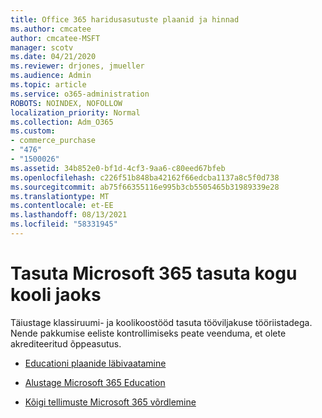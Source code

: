 ```yaml
---
title: Office 365 haridusasutuste plaanid ja hinnad
ms.author: cmcatee
author: cmcatee-MSFT
manager: scotv
ms.date: 04/21/2020
ms.reviewer: drjones, jmueller
ms.audience: Admin
ms.topic: article
ms.service: o365-administration
ROBOTS: NOINDEX, NOFOLLOW
localization_priority: Normal
ms.collection: Adm_O365
ms.custom:
- commerce_purchase
- "476"
- "1500026"
ms.assetid: 34b852e0-bf1d-4cf3-9aa6-c80eed67bfeb
ms.openlocfilehash: c226f51b848ba42162f66edcba1137a8c5f0d738
ms.sourcegitcommit: ab75f66355116e995b3cb5505465b31989339e28
ms.translationtype: MT
ms.contentlocale: et-EE
ms.lasthandoff: 08/13/2021
ms.locfileid: "58331945"
---
```

# <a name="get-microsoft-365-free-for-your-entire-school"></a>Tasuta Microsoft 365 tasuta kogu kooli jaoks

Täiustage klassiruumi- ja koolikoostööd tasuta tööviljakuse tööriistadega. Nende pakkumise eeliste kontrollimiseks peate veenduma, et olete akrediteeritud õppeasutus.
  
- [Educationi plaanide läbivaatamine](https://products.office.com/academic/compare-office-365-education-plans)

- [Alustage Microsoft 365 Education](https://support.office.com/article/get-started-with-office-365-education-ab02abe5-a1ee-458c-b749-5b44416ccf14?wt.mc_id=o365_portal_mmaven&ui=en-US&rs=en-US&ad=US)

- [Kõigi tellimuste Microsoft 365 võrdlemine](https://products.office.com/business/compare-more-office-365-for-business-plans)